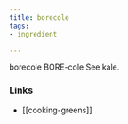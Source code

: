 ```yaml
---
title: borecole
tags:
- ingredient

---
```

borecole BORE-cole See kale.

### Links

* [[cooking-greens]]
